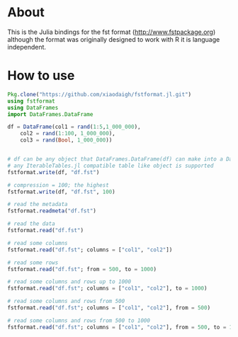 # About
This is the Julia bindings for the fst format (http://www.fstpackage.org) although the format was originally designed to work with R it is language independent.

# How to use
```julia
Pkg.clone("https://github.com/xiaodaigh/fstformat.jl.git")
using fstformat
using DataFrames
import DataFrames.DataFrame

df = DataFrame(col1 = rand(1:5,1_000_000),
    col2 = rand(1:100, 1_000_000),
    col3 = rand(Bool, 1_000_000))


# df can be any object that DataFrames.DataFrame(df) can make into a DataFrame
# any IterableTables.jl compatible table like object is supported
fstformat.write(df, "df.fst")

# compression = 100; the highest
fstformat.write(df, "df.fst", 100)

# read the metadata
fstformat.readmeta("df.fst")

# read the data
fstformat.read("df.fst")

# read some columns
fstformat.read("df.fst"; columns = ["col1", "col2"])

# read some rows
fstformat.read("df.fst"; from = 500, to = 1000)

# read some columns and rows up to 1000
fstformat.read("df.fst"; columns = ["col1", "col2"], to = 1000)

# read some columns and rows from 500
fstformat.read("df.fst"; columns = ["col1", "col2"], from = 500)

# read some columns and rows from 500 to 1000
fstformat.read("df.fst"; columns = ["col1", "col2"], from = 500, to = 1000)

```